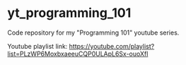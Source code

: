 # yt_programming_101

Code repository for my "Programming 101" youtube series.

Youtube playlist link: https://youtube.com/playlist?list=PLzWP6MoxbxaeeuCQP0ULApL6Sx-ouoXfl